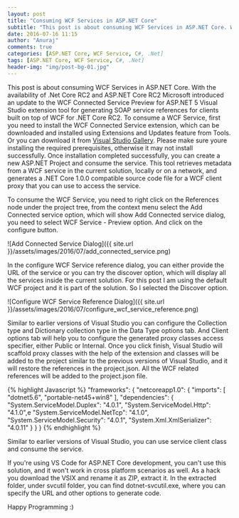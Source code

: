 ```yaml
---
layout: post
title: "Consuming WCF Services in ASP.NET Core"
subtitle: "This post is about consuming WCF Services in ASP.NET Core. With the availability of .Net Core RC2 and ASP.NET Core RC2 Microsoft introduced an update to the WCF Connected Service Preview for ASP.NET 5 Visual Studio extension tool for generating SOAP service references for clients built on top of WCF for .NET Core RC2."
date: 2016-07-16 11:15
author: "Anuraj"
comments: true
categories: [ASP.NET Core, WCF Service, C#, .Net]
tags: [ASP.NET Core, WCF Service, C#, .Net]
header-img: "img/post-bg-01.jpg"
---
```

This post is about consuming WCF Services in ASP.NET Core. With the availability of .Net Core RC2 and ASP.NET Core RC2 Microsoft introduced an update to the WCF Connected Service Preview for ASP.NET 5 Visual Studio extension tool for generating SOAP service references for clients built on top of WCF for .NET Core RC2. To consume a WCF Service, first you need to install the WCF Connected Service extension, which can be downloaded and installed using Extensions and Updates feature from Tools. Or you can download it from [Visual Studio Gallery](https://visualstudiogallery.msdn.microsoft.com/c3b3666e-a928-4136-9346-22e30c949c08). Please make sure youre installing the required prerequisites, otherwise it may not install successfully. Once installation completed successfully, you can create a new ASP.NET Project and consume the service. This tool retrieves metadata from a WCF service in the current solution, locally or on a network, and generates a .NET Core 1.0.0 compatible source code file for a WCF client proxy that you can use to access the service.

To consume the WCF Service, you need to right click on the References node under the project tree, from the context menu select the Add Connected service option, which will show Add Connected service dialog, you need to select WCF Service - Preview option. And click on the configure button.

![Add Connected Service Dialog]({{ site.url }}/assets/images/2016/07/add_connected_service.png)

In the configure WCF Service reference dialog, you can either provide the URL of the service or you can try the discover option, which will display all the services inside the current solution. For this post I am using the default WCF project and it is part of the solution. So I selected the Discover option.

![Configure WCF Service Reference Dialog]({{ site.url }}/assets/images/2016/07/configure_wcf_service_reference.png)

Similar to earlier versions of Visual Studio you can configure the Collection type and Dictionary collection type in the Data Type options tab. And Client options tab will help you to configure the generated proxy classes access specifier, either Public or Internal. Once you click finish, Visual Studio will scaffold proxy classes with the help of the extension and classes will be added to the project similar to the previous versions of Visual Studio, and it will restore the references in the project.json. All the WCF related references will be added to the project.json file.

{% highlight Javascript %}
"frameworks": {
  "netcoreapp1.0": {
    "imports": [
      "dotnet5.6",
      "portable-net45+win8"
    ],
    "dependencies": {
      "System.ServiceModel.Duplex": "4.0.1",
      "System.ServiceModel.Http": "4.1.0",e
      "System.ServiceModel.NetTcp": "4.1.0",
      "System.ServiceModel.Security": "4.0.1",
      "System.Xml.XmlSerializer": "4.0.11"
    }
  }
}
{% endhighlight %}

Similar to earlier versions of Visual Studio, you can use service client class and consume the service. 

If you're using VS Code for ASP.NET Core development, you can't use this solution, and it won't work in cross platform scenarios as well. As a hack you download the VSIX and rename it as ZIP, extract it. In the extracted folder, under svcutil folder, you can find dotnet-svcutil.exe, where you can specify the URL and other options to generate code.

Happy Programming :)
